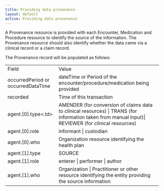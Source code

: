 ```yaml
---
title: Providing data provenance 
layout: default
active: Providing data provenance 
---
```


A Provenance resource is provided with each Encounter, Medication and Procedure resource to identify the source of the information. The Provenance resource should also identify whether the data came via a clinical record or a claim record.

The Provenance record will be populated as follows:

<table>
	<tr><td>Field</td>
		<td>Value</td>
	</tr>
  <tr><td>
		occurredPeriod or occurredDataTime</td>	
		<td>dateTime or Period of the encounter/procedure/medication being provided</td>
	</tr>
	<tr><td>
		recorded</td>
		<td>Time of this transaction</td>
	</tr>
<tr><td>agent.[0].type<.td>
	<td>AMENDER (for conversion of claims data to clinical resources) | TRANS (for information taken from manual input)| REVIEWER (for clinical resources)</td>
	</tr>
	<tr><td>
		agent.[0].role</td>
		<td>informant | custodian</td>
	</tr>
	<tr>
<td>agent.[0].who</td>
		<td>Organization resource identifying the health plan</td>
	</tr>
<tr><td>
	agent.[1].type</td>	
	<td>SOURCE</td>
	</tr>
	<tr><td>
		agent.[1].role</td>	
		<td>enterer | performer | author</td>
	</tr>
<tr><td>
	agent.[1].who</td>
	<td>Organization | Practitioner or other resource identifying the entity providing the source information</td>
	</tr>
</table>
